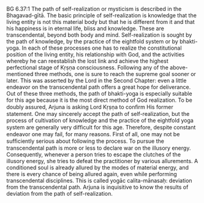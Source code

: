 BG 6.37:1	The path of self-realization or mysticism is described in the Bhagavad-gītā. The basic principle of self-realization is knowledge that the living entity is not this material body but that he is different from it and that his happiness is in eternal life, bliss and knowledge. These are transcendental, beyond both body and mind. Self-realization is sought by the path of knowledge, by the practice of the eightfold system or by bhakti-yoga. In each of these processes one has to realize the constitutional position of the living entity, his relationship with God, and the activities whereby he can reestablish the lost link and achieve the highest perfectional stage of Kṛṣṇa consciousness. Following any of the above-mentioned three methods, one is sure to reach the supreme goal sooner or later. This was asserted by the Lord in the Second Chapter: even a little endeavor on the transcendental path offers a great hope for deliverance. Out of these three methods, the path of bhakti-yoga is especially suitable for this age because it is the most direct method of God realization. To be doubly assured, Arjuna is asking Lord Kṛṣṇa to conﬁrm His former statement. One may sincerely accept the path of self-realization, but the process of cultivation of knowledge and the practice of the eightfold yoga system are generally very difﬁcult for this age. Therefore, despite constant endeavor one may fail, for many reasons. First of all, one may not be sufﬁciently serious about following the process. To pursue the transcendental path is more or less to declare war on the illusory energy. Consequently, whenever a person tries to escape the clutches of the illusory energy, she tries to defeat the practitioner by various allurements. A conditioned soul is already allured by the modes of material energy, and there is every chance of being allured again, even while performing transcendental disciplines. This is called yogāc calita-mānasaḥ: deviation from the transcendental path. Arjuna is inquisitive to know the results of deviation from the path of self-realization.